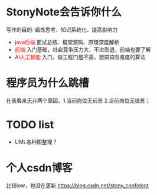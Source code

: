 # StonyNote会告诉你什么
写作的目的: 锻炼思考、知识系统化、提高影响力

- <font color=#ff0000>java后端</font>
面试总结、框架源码、原理深度解析
- <font color=#ff0000>前端</font>
入门基础，社会竞争压力大，不进则退，前端也要了解
- <font color=#ff0000>AI人工智能</font>
入门，做工程门槛不高，想搞搞有难度的算法

# 程序员为什么跳槽
  在我看来无非两个原因，1.当前岗位无前景 2.当前岗位无钱景；


# TODO list
- UML各种图整理？

# 个人csdn博客
比较low，也没在更新
https://blog.csdn.net/stony_confident
